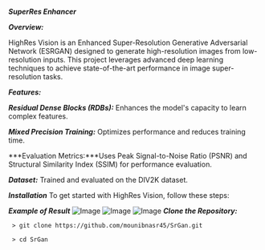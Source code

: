***SuperRes Enhancer***

***Overview:***


HighRes Vision is an Enhanced Super-Resolution Generative Adversarial Network (ESRGAN) designed to generate high-resolution images from low-resolution inputs. This project leverages advanced deep learning techniques to achieve state-of-the-art performance in image super-resolution tasks.

***Features:***

***Residual Dense Blocks (RDBs):*** Enhances the model's capacity to learn complex features.

***Mixed Precision Training:*** Optimizes performance and reduces training time.

***Evaluation Metrics:***Uses Peak Signal-to-Noise Ratio (PSNR) and Structural Similarity Index (SSIM) for performance evaluation.

***Dataset:*** Trained and evaluated on the DIV2K dataset.

***Installation***
To get started with HighRes Vision, follow these steps:

***Example of Result***
![Image](https://github.com/user-attachments/assets/47b41c6c-0833-41e9-8f69-880e553ecbcc)
![Image](https://github.com/user-attachments/assets/cef0f74e-724e-40d2-913c-cada2e9dafd9)
![Image](https://github.com/user-attachments/assets/ecd5e60b-65b0-42a6-9015-3de0d7e600fe)
***Clone the Repository:***

     > git clone https://github.com/mounibnasr45/SrGan.git
     
     > cd SrGan
